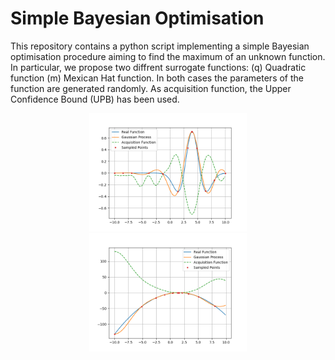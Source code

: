 # Simple Bayesian Optimisation
This repository contains a python script implementing a simple Bayesian optimisation
procedure aiming to find the maximum of an unknown function. In particular, we propose
two diffrent surrogate functions: (q) Quadratic function (m) Mexican Hat function.
In both cases the parameters of the function are generated randomly.
As acquisition function, the Upper Confidence Bound (UPB) has been used.

<p float="left" align="center">
   <img src="https://github.com/lorenzogentilini/simpleBayesianOpt/blob/main/support/opt_m.png" width = 50% float="left" />
   <img src="https://github.com/lorenzogentilini/simpleBayesianOpt/blob/main/support/opt_q.png" width = 50% float="left" />
</p>
